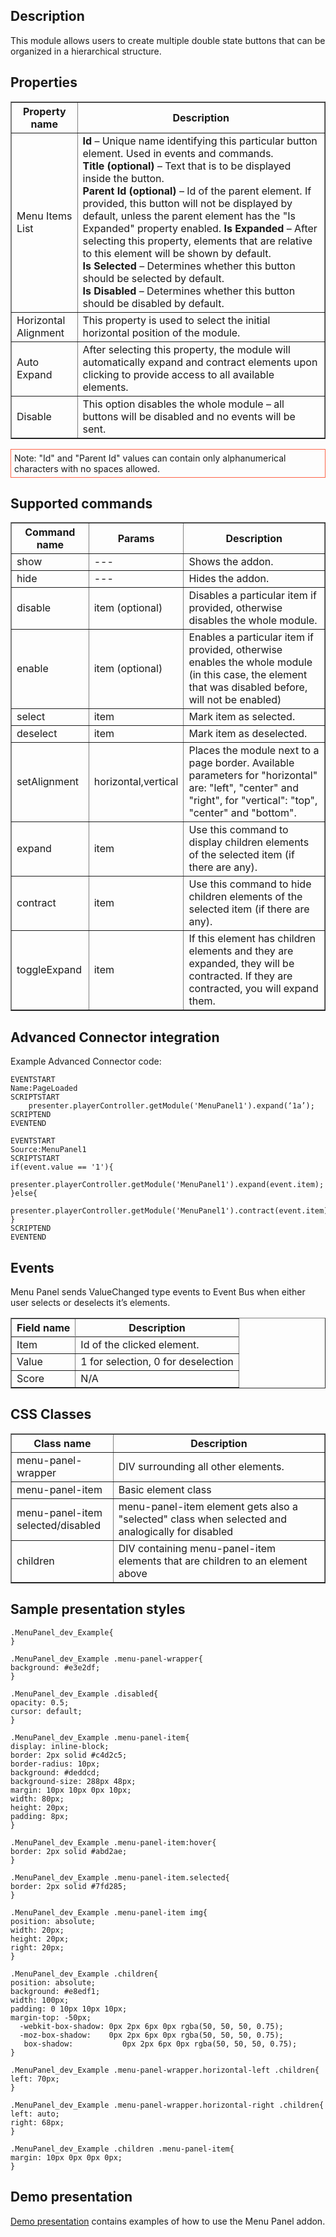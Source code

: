 ## Description

This module allows users to create multiple double state buttons that can be organized in a hierarchical structure.

## Properties
<table border='1'>
    <tr>
        <th>Property name</th>
        <th>Description</th>
    </tr>
    <tr>
        <td>Menu Items List</td>
        <td><b>Id</b> – Unique name identifying this particular button element. Used in events and commands.<br>
<b>Title (optional)</b> – Text that is to be displayed inside the button.<br>
<b>Parent Id (optional)</b> – Id of the parent element. If provided, this button will not be displayed by default, unless the parent element has the "Is Expanded" property enabled.
<b>Is Expanded</b> – After selecting this property, elements that are relative to this element will be shown by default.<br>
<b>Is Selected</b> – Determines whether this button should be selected by default.<br>
<b>Is Disabled</b> – Determines whether this button should be disabled by default.
</td>
    </tr>
    <tr>
        <td>Horizontal Alignment </td>
        <td>This property is used to select the initial horizontal position of the module.</td>
    </tr>
    <tr>
        <td>Auto Expand</td>
        <td>After selecting this property, the module will automatically expand and contract elements upon clicking to provide access to all available elements.</td>
    </tr>
    <tr>
        <td>Disable</td>
        <td>This option disables the whole module – all buttons will be disabled and no events will be sent.</td>
    </tr>
</table>

<div style="border:1px solid Tomato; padding:5px; margin-bottom:21px;">
Note: "Id" and "Parent Id" values can contain only alphanumerical characters with no spaces allowed.
</div>

## Supported commands

<table border='1'>
    <tr>
        <th>Command name</th>
        <th>Params</th> 
        <th>Description</th> 
    </tr>
    <tr>
        <td>show</td>
        <td>---</td>
        <td>Shows the addon.</td> 
    </tr>
    <tr>
        <td>hide</td>
        <td>---</td>
        <td>Hides the addon.</td> 
    </tr>
<tr>
        <td>disable</td>
        <td>item (optional)</td>
        <td>Disables a particular item if provided, otherwise disables the whole module.</td> 
    </tr>
    <tr>
        <td>enable</td>
        <td>item (optional)</td>
        <td>Enables a particular item if provided, otherwise enables the whole module (in this case, the element that was disabled before, will not be enabled)</td> 
    </tr>
<tr>
        <td>select</td>
        <td>item</td>
        <td>Mark item as selected.</td> 
    </tr>
    <tr>
        <td>deselect</td>
        <td>item</td>
        <td>Mark item as deselected.</td> 
    </tr>
<tr>
        <td>setAlignment</td>
        <td>horizontal,vertical</td>
        <td>Places the module next to a page border. Available parameters for "horizontal" are: "left", "center" and "right", for "vertical": "top", "center" and "bottom".</td> 
    </tr>
    <tr>
        <td>expand</td>
        <td>item</td>
        <td>Use this command to display children elements of the selected item (if there are any).</td> 
    </tr>
<tr>
        <td>contract</td>
        <td>item</td>
        <td>Use this command to hide children elements of the selected item (if there are any).</td> 
    </tr>
    <tr>
        <td>toggleExpand</td>
        <td>item</td>
        <td>If this element has children elements and they are expanded, they will be contracted. If they are contracted, you will expand them. </td> 
    </tr>
</table>

## Advanced Connector integration

Example Advanced Connector code:

    EVENTSTART
    Name:PageLoaded
    SCRIPTSTART
        presenter.playerController.getModule('MenuPanel1').expand(‘1a’);
    SCRIPTEND
    EVENTEND

    EVENTSTART
    Source:MenuPanel1
    SCRIPTSTART
    if(event.value == '1'){
      presenter.playerController.getModule('MenuPanel1').expand(event.item);
    }else{
      presenter.playerController.getModule('MenuPanel1').contract(event.item);
    }
    SCRIPTEND
    EVENTEND

## Events
Menu Panel sends ValueChanged type events to Event Bus when either user selects or deselects it’s elements.

<table border='1'>
<tbody>
    <tr>
        <th>Field name</th>
        <th>Description</th>
    </tr>
    <tr>
        <tr>
            <td>Item</td>
            <td>Id of the clicked element.</td>
        </tr>
        <tr>
            <td>Value</td>
            <td>1 for selection, 0 for deselection</td>
        </tr>
        <tr>
            <td>Score</td>
            <td>N/A</td>
        </tr>
    </tr>
</tbody>
</table>

## CSS Classes
<table border='1'>
    <tr>
        <th>Class name</th>
        <th>Description</th>
    </tr>
    <tr>
        <td>menu-panel-wrapper</td>
        <td>DIV surrounding all other elements.</td>
    </tr>
    <tr>
        <td>menu-panel-item</td>
        <td>Basic element class</td>
    </tr>
    <tr>
        <td>menu-panel-item<br> selected/disabled</td>
        <td>menu-panel-item element gets also a "selected" class when selected and analogically for disabled</td>
    </tr>
    <tr>
        <td>children</td>
        <td>DIV containing menu-panel-item elements that are children to an element above</td>
    </tr>
</table>

## Sample presentation styles

    .MenuPanel_dev_Example{
    }

    .MenuPanel_dev_Example .menu-panel-wrapper{
    background: #e3e2df;
    }

    .MenuPanel_dev_Example .disabled{
 	opacity: 0.5;
  	cursor: default;
    }

    .MenuPanel_dev_Example .menu-panel-item{
  	display: inline-block;
 	border: 2px solid #c4d2c5;
  	border-radius: 10px;
  	background: #deddcd;
  	background-size: 288px 48px;
  	margin: 10px 10px 0px 10px;
  	width: 80px;
 	height: 20px;
  	padding: 8px;
    }

    .MenuPanel_dev_Example .menu-panel-item:hover{
  	border: 2px solid #abd2ae;
    }

    .MenuPanel_dev_Example .menu-panel-item.selected{
 	border: 2px solid #7fd285;
    }

    .MenuPanel_dev_Example .menu-panel-item img{
 	position: absolute;
  	width: 20px;
  	height: 20px;
  	right: 20px;
    }

    .MenuPanel_dev_Example .children{
 	position: absolute;
  	background: #e8edf1;
  	width: 100px;
  	padding: 0 10px 10px 10px;
  	margin-top: -50px;
      -webkit-box-shadow: 0px 2px 6px 0px rgba(50, 50, 50, 0.75);
      -moz-box-shadow:    0px 2px 6px 0px rgba(50, 50, 50, 0.75);
       box-shadow:           0px 2px 6px 0px rgba(50, 50, 50, 0.75);
    }

    .MenuPanel_dev_Example .menu-panel-wrapper.horizontal-left .children{
  	left: 70px;
    }

    .MenuPanel_dev_Example .menu-panel-wrapper.horizontal-right .children{
  	left: auto;
  	right: 68px;
    }

    .MenuPanel_dev_Example .children .menu-panel-item{
 	margin: 10px 0px 0px 0px;
    }

## Demo presentation
[Demo presentation](/embed/5339938271789056 "Demo presentation") contains examples of how to use the Menu Panel addon.                              